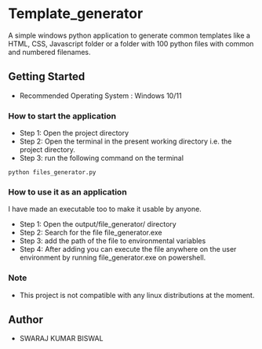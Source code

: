 # Template_generator
A simple windows python application to generate common templates like a HTML, CSS, Javascript folder or a folder with 100 python files with common and numbered filenames.

## Getting Started
* Recommended Operating System : Windows 10/11  

### How to start the application

* Step 1: Open the project directory
* Step 2: Open the terminal in the present working directory i.e. the project directory.
* Step 3: run the following command on the terminal
```
python files_generator.py
```
### How to use it as an application
I have made an executable too to make it usable by anyone.

* Step 1: Open the output/file_generator/ directory
* Step 2: Search for the file file_generator.exe
* Step 3: add the path of the file to environmental variables
* Step 4: After adding you can execute the file anywhere on the user environment by running file_generator.exe on powershell.

### Note
* This project is not compatible with any linux distributions at the moment.

## Author

*  SWARAJ KUMAR BISWAL
